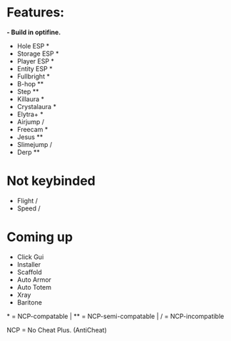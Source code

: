 # Features:

**\- Build in optifine.**

- Hole ESP    *
- Storage ESP *
- Player ESP  *
- Entity ESP  *
- Fullbright  *
- B-hop       **
- Step        **
- Killaura    *
- Crystalaura *
- Elytra+     *
- Airjump     /
- Freecam     *
- Jesus       **
- Slimejump   /
- Derp        **

# Not keybinded
- Flight      /
- Speed       /

# Coming up

- Click Gui
- Installer
- Scaffold
- Auto Armor
- Auto Totem
- Xray
- Baritone

 \* = NCP-compatable | \*\* = NCP-semi-compatable | / = NCP-incompatible 

NCP = No Cheat Plus. (AntiCheat)

